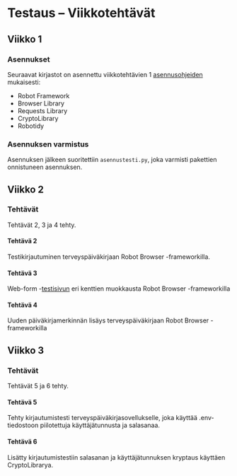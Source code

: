 # Testaus – Viikkotehtävät

## Viikko 1

### Asennukset

Seuraavat kirjastot on asennettu viikkotehtävien 1 
[asennusohjeiden](https://github.com/sakluk/projekti-terveyssovelluksen-kehitys/blob/main/ohjeet_testaus/01_asennukset.md) mukaisesti:

- Robot Framework  
- Browser Library  
- Requests Library  
- CryptoLibrary  
- Robotidy  

### Asennuksen varmistus

Asennuksen jälkeen suoritettiin `asennustesti.py`, joka varmisti pakettien onnistuneen asennuksen.

## Viikko 2

### Tehtävät

Tehtävät 2, 3 ja 4 tehty.

#### Tehtävä 2

Testikirjautuminen terveyspäiväkirjaan Robot Browser -frameworkilla.

#### Tehtävä 3

Web-form -[testisivun](https://www.selenium.dev/selenium/web/web-form.html) eri kenttien muokkausta Robot Browser -frameworkilla

#### Tehtävä 4

Uuden päiväkirjamerkinnän lisäys terveyspäiväkirjaan Robot Browser -frameworkilla

## Viikko 3

### Tehtävät

Tehtävät 5 ja 6 tehty.

#### Tehtävä 5

Tehty kirjautumistesti terveyspäiväkirjasovellukselle, joka käyttää .env-tiedostoon piilotettuja
käyttäjätunnusta ja salasanaa.

#### Tehtävä 6

Lisätty kirjautumistestiin salasanan ja käyttäjätunnuksen kryptaus käyttäen CryptoLibrarya.
